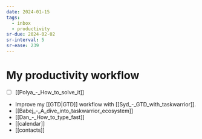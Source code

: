 ```yaml
---
date: 2024-01-15
tags:
  - inbox
  - productivity
sr-due: 2024-02-02
sr-interval: 5
sr-ease: 239
---
```


# My productivity workflow

- [ ] [[Polya_-_How_to_solve_it]]
- Improve my [[GTD|GTD]] workflow with [[Syd_-_GTD_with_taskwarrior]].
- [[Babej_-_A_dive_into_taskwarrior_ecosystem]]
- [[Dan_-_How_to_type_fast]]
- [[calendar]]
- [[contacts]]

